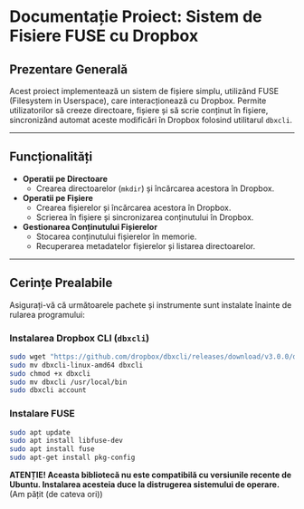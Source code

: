 # Documentație Proiect: Sistem de Fisiere FUSE cu Dropbox

## Prezentare Generală

Acest proiect implementează un sistem de fișiere simplu, utilizând FUSE (Filesystem in Userspace), care interacționează cu Dropbox. Permite utilizatorilor să creeze directoare, fișiere și să scrie conținut în fișiere, sincronizând automat aceste modificări în Dropbox folosind utilitarul `dbxcli`.

---

## Funcționalități

- **Operatii pe Directoare**
  - Crearea directoarelor (`mkdir`) și încărcarea acestora în Dropbox.
- **Operatii pe Fișiere**
  - Crearea fișierelor și încărcarea acestora în Dropbox.
  - Scrierea în fișiere și sincronizarea conținutului în Dropbox.
- **Gestionarea Conținutului Fișierelor**
  - Stocarea conținutului fișierelor în memorie.
  - Recuperarea metadatelor fișierelor și listarea directoarelor.

---

## Cerințe Prealabile

Asigurați-vă că următoarele pachete și instrumente sunt instalate înainte de rularea programului:

### Instalarea Dropbox CLI (`dbxcli`)
```bash
sudo wget "https://github.com/dropbox/dbxcli/releases/download/v3.0.0/dbxcli-linux-amd64"
sudo mv dbxcli-linux-amd64 dbxcli
sudo chmod +x dbxcli
sudo mv dbxcli /usr/local/bin
sudo dbxcli account
```
### Instalare FUSE
```bash
sudo apt update
sudo apt install libfuse-dev
sudo apt install fuse
sudo apt-get install pkg-config
```
**ATENȚIE!  Aceasta bibliotecă nu este compatibilă cu versiunile recente de Ubuntu. Instalarea acesteia duce la distrugerea sistemului de operare.** (Am pățit (de cateva ori))




